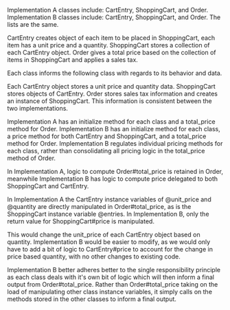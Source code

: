 <!-- What classes does each implementation include? Are the lists the same? -->
Implementation A classes include: CartEntry, ShoppingCart, and Order.
Implementation B classes include: CartEntry, ShoppingCart, and Order.
The lists are the same.

<!-- Write down a sentence to describe each class.-->
CartEntry creates object of each item to be placed in ShoppingCart, each item has a unit price and a quantity.
ShoppingCart stores a collection of each CartEntry object.
Order gives a total price based on the collection of items in ShoppingCart and applies a sales tax.

<!--How do the classes relate to each other? It might be helpful to draw a diagram on a whiteboard or piece of paper.-->
Each class informs the following class with regards to its behavior and data.

<!-- What data does each class store? How (if at all) does this differ between the two implementations?-->
Each CartEntry object stores a unit price and quantity data. ShoppingCart stores objects of CartEntry. Order stores sales tax information and creates an instance of ShoppingCart. This information is consistent between the two implementations.

<!--What methods does each class have? How (if at all) does this differ between the two implementations?-->
Implementation A has an initialize method for each class and a total_price method for Order.
Implementation B has an initialize method for each class, a price method for both CartEntry and ShoppingCart, and a total_price method for Order.
Implementation B regulates individual pricing methods for each class, rather than consolidating all pricing logic in the total_price method of Order.

<!--Consider the Order#total_price method. In each implementation:
Is logic to compute the price delegated to "lower level" classes like ShoppingCart and CartEntry, or is it retained in Order?
Does total_price directly manipulate the instance variables of other classes?-->
In Implementation A, logic to compute Order#total_price is retained in Order, meanwhile Implementation B has logic to compute price delegated to both ShoppingCart and CartEntry.

In Implementation A the CartEntry instance variables of @unit_price and @quantity are directly manipulated in Order#total_price, as is the ShoppingCart instance variable @entries. In Implementation B, only the return value for ShoppingCart#price is manipulated.

<!--If we decide items are cheaper if bought in bulk, how would this change the code? Which implementation is easier to modify?-->
This would change the unit_price of each CartEntry object based on quantity. Implementation B would be easier to modify, as we would only have to add a bit of logic to CartEntry#price to account for the change in price based quantity, with no other changes to existing code.

<!--Which implementation better adheres to the single responsibility principle?-->
Implementation B better adheres better to the single responsibility principle as each class deals with it's own bit of logic which will then inform a final output from Order#total_price. Rather than Order#total_price taking on the load of manipulating other class instance variables, it simply calls on the methods stored in the other classes to inform a final output.
<!--Bonus question once you've read Metz ch. 3: Which implementation is more loosely coupled?-->
